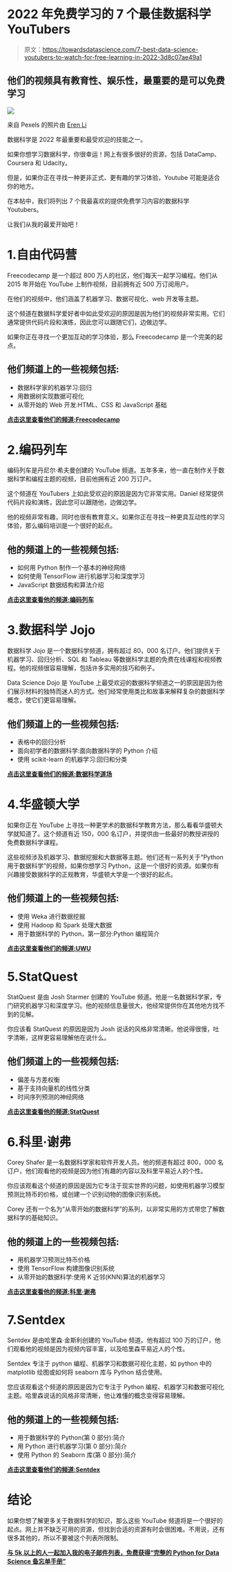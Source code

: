 # 2022 年免费学习的 7 个最佳数据科学 YouTubers

> 原文：<https://towardsdatascience.com/7-best-data-science-youtubers-to-watch-for-free-learning-in-2022-3d8c07ae49a1>

## 他们的视频具有教育性、娱乐性，最重要的是可以免费学习

![](img/f6e358d64f77d508e8f8701805dadf0c.png)

来自 Pexels 的照片由 [Eren Li](https://www.pexels.com/photo/young-male-millennial-in-vr-goggles-looking-at-finger-7241294/)

数据科学是 2022 年最重要和最受欢迎的技能之一。

如果你想学习数据科学，你很幸运！网上有很多很好的资源，包括 DataCamp、Coursera 和 Udacity。

但是，如果你正在寻找一种更非正式、更有趣的学习体验，Youtube 可能是适合你的地方。

在本帖中，我们将列出 7 个我最喜欢的提供免费学习内容的数据科学 Youtubers。

让我们从我的最爱开始吧！

# 1.自由代码营

Freecodecamp 是一个超过 800 万人的社区，他们每天一起学习编程。他们从 2015 年开始在 YouTube 上制作视频，目前拥有近 500 万订阅用户。

在他们的视频中，他们涵盖了机器学习、数据可视化、web 开发等主题。

这个频道在数据科学爱好者中如此受欢迎的原因是因为他们的视频非常实用。它们通常提供代码片段和演练，因此您可以跟随它们，边做边学。

如果你正在寻找一个更加互动的学习体验，那么 Freecodecamp 是一个完美的起点。

## 他们频道上的一些视频包括:

*   数据科学家的机器学习:回归
*   用数据树实现数据可视化
*   从零开始的 Web 开发:HTML、CSS 和 JavaScript 基础

[**点击这里查看他们的频道:Freecodecamp**](https://www.youtube.com/c/Freecodecamp)

# 2.编码列车

编码列车是丹尼尔·希夫曼创建的 YouTube 频道。五年多来，他一直在制作关于数据科学和编程主题的视频，目前他拥有近 200 万订户。

这个频道在 YouTubers 上如此受欢迎的原因是因为它非常实用。Daniel 经常提供代码片段和演练，因此您可以跟随他，边做边学。

他的视频非常有趣，同时也很有教育意义。如果你正在寻找一种更具互动性的学习体验，那么编码培训是一个很好的起点。

## 他的频道上的一些视频包括:

*   如何用 Python 制作一个基本的神经网络
*   如何使用 TensorFlow 进行机器学习和深度学习
*   JavaScript 数据结构和算法介绍

[**点击这里查看他的频道:编码列车**](https://www.youtube.com/c/TheCodingTrain)

# 3.数据科学 Jojo

数据科学 Jojo 是一个数据科学频道，拥有超过 80，000 名订户。他们提供关于机器学习、回归分析、SQL 和 Tableau 等数据科学主题的免费在线课程和视频教程。他的视频很容易理解，包括许多实用的技巧和例子。

Data Science Dojo 是 YouTube 上最受欢迎的数据科学频道之一的原因是因为他们展示材料的独特而迷人的方式。他们经常使用类比和故事来解释复杂的数据科学概念，使它们更容易理解。

## 他们频道上的一些视频包括:

*   表格中的回归分析
*   面向初学者的数据科学:面向数据科学的 Python 介绍
*   使用 scikit-learn 的机器学习:回归和分类

[**点击这里查看他们的频道:数据科学道场**](https://www.youtube.com/c/Datasciencedojo)

# 4.华盛顿大学

如果你正在 YouTube 上寻找一种更学术的数据科学教育方法，那么看看华盛顿大学就知道了。这个频道有近 150，000 名订户，并提供由一些最好的教授讲授的免费数据科学课程。

这些视频涉及机器学习、数据挖掘和大数据等主题。他们还有一系列关于“Python 用于数据科学”的视频，如果你想学习 Python，这是一个很好的资源。如果你有兴趣接受数据科学的正规教育，华盛顿大学是一个很好的起点。

## 他们频道上的一些视频包括:

*   使用 Weka 进行数据挖掘
*   使用 Hadoop 和 Spark 处理大数据
*   用于数据科学的 Python，第一部分:Python 编程简介

[**点击这里查看他们的频道:UWU**](https://www.youtube.com/watch?v=xUJ170KJIfM)

# 5.StatQuest

StatQuest 是由 Josh Starmer 创建的 YouTube 频道。他是一名数据科学家，专门研究机器学习和深度学习。他的视频信息量很大，他经常提供你在其他地方找不到的见解。

你应该看 StatQuest 的原因是因为 Josh 说话的风格非常清晰。他说得很慢，吐字清晰，这样更容易理解他在说什么。

## 他们频道上的一些视频包括:

*   偏差与方差权衡
*   基于支持向量机的线性分类
*   时间序列预测的神经网络

[**点击这里查看他的频道:StatQuest**](https://www.youtube.com/c/joshstarmer)

# 6.科里·谢弗

Corey Shafer 是一名数据科学家和软件开发人员。他的频道有超过 800，000 名订户，他们观看他的视频是因为他们有趣的内容以及科里平易近人的个性。

你应该观看这个频道的原因是因为它专注于现实世界的问题，如使用机器学习模型预测比特币的价格，或创建一个识别动物的图像识别系统。

Corey 还有一个名为“从零开始的数据科学”的系列，以非常实用的方式带您了解数据科学的基础知识。

## 他的频道上的一些视频包括:

*   用机器学习预测比特币价格
*   使用 TensorFlow 构建图像识别系统
*   从零开始的数据科学:使用 K 近邻(KNN)算法的机器学习

[**点击这里查看他的频道:科里·谢弗**](https://www.youtube.com/c/Coreyms)

# 7.Sentdex

Sentdex 是由哈里森·金斯利创建的 YouTube 频道。他有超过 100 万的订户，他们观看他的视频是因为视频内容丰富，以及哈里森平易近人的个性。

Sentdex 专注于 python 编程、机器学习和数据可视化主题，如 python 中的 matplotlib 绘图或如何将 seaborn 库与 Python 结合使用。

您应该观看这个频道的原因是因为它专注于 Python 编程、机器学习和数据可视化主题。哈里森说话的风格非常清晰，他让难懂的概念变得容易理解。

## 他的频道上的一些视频包括:

*   用于数据科学的 Python(第 0 部分):简介
*   用 Python 进行机器学习(第 0 部分):简介
*   使用 Python 的 Seaborn 库(第 0 部分):简介

[**点击这里查看他们的频道:Sentdex**](https://www.youtube.com/c/sentdex)

# 结论

如果你想了解更多关于数据科学的知识，那么这些 YouTube 频道将是一个很好的起点。网上并不缺乏可用的资源，但找到合适的资源有时会很困难。不用说，还有很多其他的，所以不要被这个列表所限制。

[**与 5k 以上的人一起加入我的电子邮件列表，免费获得“完整的 Python for Data Science 备忘单手册”**](https://pages.christopherzita.com/python-cheat-sheet)